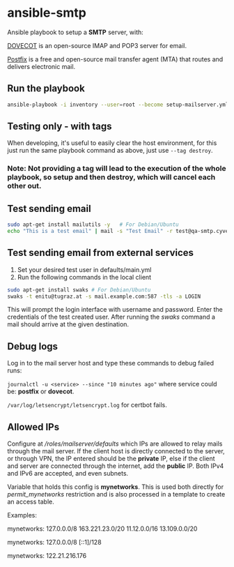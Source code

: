 # ansible-smtp

Ansible playbook to setup a **SMTP** server, with:

[DOVECOT](https://www.dovecot.org/) is an open-source IMAP and POP3 server for email.

[Postfix](https://www.postfix.org/) is a free and open-source mail transfer agent (MTA) that routes and delivers electronic mail.

## Run the playbook

```bash
ansible-playbook -i inventory --user=root --become setup-mailserver.yml --tag setup
```

## Testing only - with tags

When developing, it's useful to easily clear the host environment, for this just run the same playbook command as above, just use ```--tag destroy```.

### Note: Not providing a tag will lead to the execution of the whole playbook, so setup and then destroy, which will cancel each other out.


## Test sending email
```bash
sudo apt-get install mailutils -y   # For Debian/Ubuntu
echo "This is a test email" | mail -s "Test Email" -r test@qa-smtp.cyverse.at mojib.wali@tugraz.at
```

## Test sending email from external services
1. Set your desired test user in defaults/main.yml
2. Run the following commands in the local client
```bash
sudo apt-get install swaks # For Debian/Ubuntu
swaks -t enitu@tugraz.at -s mail.example.com:587 -tls -a LOGIN
```
This will prompt the login interface with username and password. Enter the credentials of the test created user. After running the _swaks_ command a mail should arrive at the given destination.

## Debug logs
Log in to the mail server host and type these commands to debug failed runs:

```journalctl -u <service> --since "10 minutes ago"``` where service could be: **postfix** or **dovecot**.

```/var/log/letsencrypt/letsencrypt.log``` for certbot fails.

## Allowed IPs

Configure at _/roles/mailserver/defaults_ which IPs are allowed to relay mails through the mail server. If the client host is directly connected to the server, or through VPN, the IP entered should be the **private** IP, else if the client and server are connected through the internet, add the **public** IP. Both IPv4 and IPv6 are accepted, and even subnets.

Variable that holds this config is **mynetworks**. This is used both directly for _permit_mynetworks_ restriction and is also processed in a template to create an access
table.

Examples:

mynetworks: 127.0.0.0/8 163.221.23.0/20 11.12.0.0/16 13.109.0.0/20

mynetworks: 127.0.0.0/8 [::1]/128

mynetworks: 122.21.216.176
